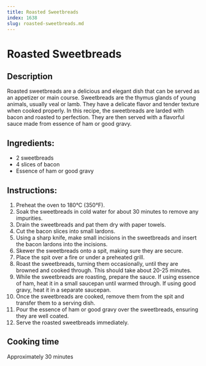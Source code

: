 ```yaml
---
title: Roasted Sweetbreads
index: 1638
slug: roasted-sweetbreads.md
---
```


# Roasted Sweetbreads

## Description
Roasted sweetbreads are a delicious and elegant dish that can be served as an appetizer or main course. Sweetbreads are the thymus glands of young animals, usually veal or lamb. They have a delicate flavor and tender texture when cooked properly. In this recipe, the sweetbreads are larded with bacon and roasted to perfection. They are then served with a flavorful sauce made from essence of ham or good gravy.

## Ingredients:
- 2 sweetbreads
- 4 slices of bacon
- Essence of ham or good gravy

## Instructions:
1. Preheat the oven to 180°C (350°F).
2. Soak the sweetbreads in cold water for about 30 minutes to remove any impurities.
3. Drain the sweetbreads and pat them dry with paper towels.
4. Cut the bacon slices into small lardons.
5. Using a sharp knife, make small incisions in the sweetbreads and insert the bacon lardons into the incisions.
6. Skewer the sweetbreads onto a spit, making sure they are secure.
7. Place the spit over a fire or under a preheated grill.
8. Roast the sweetbreads, turning them occasionally, until they are browned and cooked through. This should take about 20-25 minutes.
9. While the sweetbreads are roasting, prepare the sauce. If using essence of ham, heat it in a small saucepan until warmed through. If using good gravy, heat it in a separate saucepan.
10. Once the sweetbreads are cooked, remove them from the spit and transfer them to a serving dish.
11. Pour the essence of ham or good gravy over the sweetbreads, ensuring they are well coated.
12. Serve the roasted sweetbreads immediately.

## Cooking time
Approximately 30 minutes